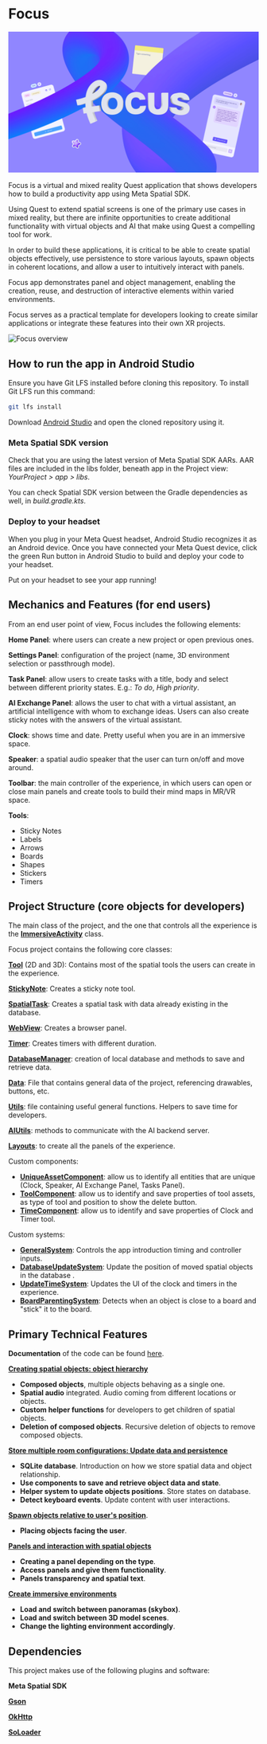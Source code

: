 # Focus

![Focus Banner](./Documentation/Resources/focus_icon.png "Focus")

Focus is a virtual and mixed reality Quest application that shows developers how to build a productivity app using Meta Spatial SDK.

Using Quest to extend spatial screens is one of the primary use cases in mixed reality, but there are infinite opportunities to create additional functionality with virtual objects and AI that make using Quest a compelling tool for work.

In order to build these applications, it is critical to be able to create spatial objects effectively, use persistence to store various layouts, spawn objects in coherent locations, and allow a user to intuitively interact with panels.

Focus app demonstrates panel and object management, enabling the creation, reuse, and destruction of interactive elements within varied environments.

Focus serves as a practical template for developers looking to create similar applications or integrate these features into their own XR projects.

![Focus overview](./Documentation/Resources/general.gif)


## How to run the app in Android Studio

Ensure you have Git LFS installed before cloning this repository. To install Git LFS run this command:
```sh
git lfs install
```

Download [Android Studio](https://developer.android.com/studio) and open the cloned repository using it.

### Meta Spatial SDK version

Check that you are using the latest version of Meta Spatial SDK AARs. AAR files are included in the libs folder, beneath app in the Project view: *YourProject > app > libs*.

You can check Spatial SDK version between the Gradle dependencies as well, in *build.gradle.kts*.


### Deploy to your headset

When you plug in your Meta Quest headset, Android Studio recognizes it as an Android device. Once you have connected your Meta Quest device, click the green Run button in Android Studio to build and deploy your code to your headset.

Put on your headset to see your app running!


## Mechanics and Features (for end users)

From an end user point of view, Focus includes the following elements:

**Home Panel**: where users can create a new project or open previous ones.

**Settings Panel**: configuration of the project (name, 3D environment selection or passthrough mode).

**Task Panel**: allow users to create tasks with a title, body and select between different priority states. E.g.: *To do*, *High priority*.

**AI Exchange Panel**: allows the user to chat with a virtual assistant, an artificial intelligence with whom to exchange ideas. Users can also create sticky notes with the answers of the virtual assistant.

**Clock**: shows time and date. Pretty useful when you are in an immersive space.

**Speaker**: a spatial audio speaker that the user can turn on/off and move around.

**Toolbar**: the main controller of the experience, in which users can open or close main panels and create tools to build their mind maps in MR/VR space.

**Tools**:
- Sticky Notes
- Labels
- Arrows
- Boards
- Shapes
- Stickers
- Timers


## Project Structure (core objects for developers)

The main class of the project, and the one that controls all the experience is the  [**ImmersiveActivity**](./app/src/main/java/com/meta/focus/ImmersiveActivity.kt) class.

Focus project contains the following core classes:

[**Tool**](./app/src/main/java/com/meta/focus/Tool.kt) (2D and 3D): Contains most of the spatial tools the users can create in the experience.

[**StickyNote**](./app/src/main/java/com/meta/focus/StickyNote.kt): Creates a sticky note tool.

[**SpatialTask**](./app/src/main/java/com/meta/focus/SpatialTask.kt): Creates a spatial task with data already existing in the database.

[**WebView**](./app/src/main/java/com/meta/focus/WebView.kt): Creates a browser panel.

[**Timer**](./app/src/main/java/com/meta/focus/Timer.kt): Creates timers with different duration.

[**DatabaseManager**](./app/src/main/java/com/meta/focus/DatabaseManager.kt): creation of local database and methods to save and retrieve data.

[**Data**](./app/src/main/java/com/meta/focus/Data.kt): File that contains general data of the project, referencing drawables, buttons, etc.

[**Utils**](./app/src/main/java/com/meta/focus/Utils.kt): file containing useful general functions. Helpers to save time for developers.

[**AIUtils**](./app/src/main/java/com/meta/focus/AIUtils.kt): methods to communicate with the AI backend server.

[**Layouts**](./app/src/main/res/layout): to create all the panels of the experience.

Custom components:
- [**UniqueAssetComponent**](./app/src/main/java/com/meta/focus/UniqueAssetComponent.kt): allow us to identify all entities that are unique (Clock, Speaker, AI Exchange Panel, Tasks Panel).
- [**ToolComponent**](./app/src/main/java/com/meta/focus/ToolComponent.kt): allow us to identify and save properties of tool assets, as type of tool and position to show the delete button.
- [**TimeComponent**](./app/src/main/java/com/meta/focus/TimeComponent.kt): allow us to identify and save properties of Clock and Timer tool.

Custom systems:
- [**GeneralSystem**](./app/src/main/java/com/meta/focus/GeneralSystem.kt): Controls the app introduction timing and controller inputs.
- [**DatabaseUpdateSystem**](./app/src/main/java/com/meta/focus/DatabaseUpdateSystem.kt): Update the position of moved spatial objects in the database .
- [**UpdateTimeSystem**](./app/src/main/java/com/meta/focus/UpdateTimeSystem.kt): Updates the UI of the clock and timers in the experience.
- [**BoardParentingSystem**](./app/src/main/java/com/meta/focus/BoardParentingSystem.kt): Detects when an object is close to a board and "stick" it to the board.


## Primary Technical Features

**Documentation** of the code can be found [here](./Documentation/README.md).

[**Creating spatial objects: object hierarchy**](./Documentation/ObjectHierarchy.md)
- **Composed objects**, multiple objects behaving as a single one.
- **Spatial audio** integrated. Audio coming from different locations or objects.
- **Custom helper functions** for developers to get children of spatial objects.
- **Deletion of composed objects**. Recursive deletion of objects to remove composed objects.

[**Store multiple room configurations: Update data and persistence**](./Documentation/DataUpdateAndPersistence.md)
- **SQLite database**. Introduction on how we store spatial data and object relationship.
- **Use components to save and retrieve object data and state**.
- **Helper system to update objects positions**. Store states on database.
- **Detect keyboard events**. Update content with user interactions.

[**Spawn objects relative to user's position**](./Documentation/ObjectPlacing.md).
- **Placing objects facing the user**.

[**Panels and interaction with spatial objects**](./Documentation/PanelsAndInteraction.md)
- **Creating a panel depending on the type**.
- **Access panels and give them functionality**.
- **Panels transparency and spatial text**.

[**Create immersive environments**](./Documentation/EnvironmentsCreation.md)
- **Load and switch between panoramas (skybox)**.
- **Load and switch between 3D model scenes**.
- **Change the lighting environment accordingly**.


## Dependencies
This project makes use of the following plugins and software:

**Meta Spatial SDK**

[**Gson**](https://github.com/google/gson)

[**OkHttp**](https://github.com/square/okhttp)

[**SoLoader**](https://github.com/facebook/SoLoader)

